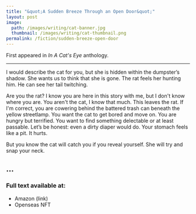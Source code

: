 ```yaml
---
title: "&quot;A Sudden Breeze Through an Open Door&quot;"
layout: post
image:
  path: /images/writing/cat-banner.jpg
  thumbnail: /images/writing/cat-thumbnail.png
permalink: /fiction/sudden-breeze-open-door
---
```

First appeared in *In A Cat's Eye* anthology.

---

I would describe the cat for you, but she is hidden within the dumpster’s shadow.  She wants us to think that she is gone.  The rat feels her hunting him.  He can see her tail twitching.

Are you the rat?  I know you are here in this story with me, but I don't know where you are.  You aren't the cat, I know that much.  This leaves the rat.  If I'm correct, you are cowering behind the battered trash can beneath the yellow streetlamp.  You want the cat to get bored and move on.  You are hungry but terrified.  You want to find something delectable or at least passable.  Let’s be honest: even a dirty diaper would do.  Your stomach feels like a pit.  It hurts.

But you know the cat will catch you if you reveal yourself.  She will try and snap your neck.

...
---
### Full text available at:
- Amazon (link)
- Openseas NFT
